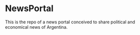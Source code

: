# NewsPortal
This is the repo of a news portal conceived to share political and economical news of Argentina.
